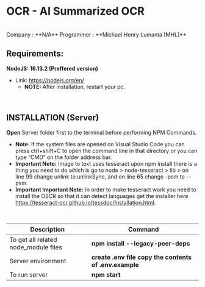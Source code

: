 <h1>OCR - AI Summarized OCR</h1>

<br/>
Company : **N/A**
Programmer : **Michael Henry Lumanta [MHL]**
<br/>
<h2>Requirements:</h2>

**NodeJS: 16.13.2 (Preffered version)**
 - Link: https://nodejs.org/en/
	 - **NOTE:** After installation, restart your pc.
<br/>
<h2>INSTALLATION (Server)</h2>
 
**Open** Server folder first to the terminal before performing NPM Commands.
 - **Note:** If the system files are opened on Visual Studio Code you can press ctrl+shift+C to  open the command line in that directory or
   you can type “CMD” on the folder address bar.
 - **Important Note:** Image to text uses tesseract upon npm install there is a thing you need to do which is go to node > node-tesseract > lib > on line 99 change unlink to unlinkSync, 
   and on line 65 change -psm to --psm.
  - **Important Important Note:** In order to make tesseract work you need to install the OSCR so that it can detect languages get the installer here https://tesseract-ocr.github.io/tessdoc/Installation.html.  
<br/>
  
|Description|Command|
|--|--|
|To get all related node_module files|**npm install --legacy-peer-deps**|
|Server environment|**create .env file copy the contents of .env.example**|
|To run server| **npm start** |